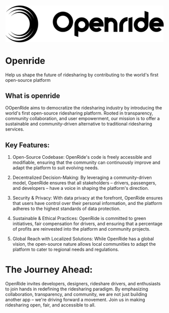 ![Openride logo](/openride-logo-black.png)
# Openride
Help us shape the future of ridesharing by contributing to the world's first open-source platform

## What is openride

OOpenRide aims to democratize the ridesharing industry by introducing the world's first open-source ridesharing platform. Rooted in transparency, community collaboration, and user empowerment, our mission is to offer a sustainable and community-driven alternative to traditional ridesharing services.

## Key Features:

1. Open-Source Codebase: OpenRide's code is freely accessible and modifiable, ensuring that the community can continuously improve and adapt the platform to suit evolving needs.

2. Decentralized Decision-Making: By leveraging a community-driven model, OpenRide ensures that all stakeholders – drivers, passengers, and developers – have a voice in shaping the platform's direction.

3. Security & Privacy: With data privacy at the forefront, OpenRide ensures that users have control over their personal information, and the platform adheres to the highest standards of data protection.

4. Sustainable & Ethical Practices: OpenRide is committed to green initiatives, fair compensation for drivers, and ensuring that a percentage of profits are reinvested into the platform and community projects.

5. Global Reach with Localized Solutions: While OpenRide has a global vision, the open-source nature allows local communities to adapt the platform to cater to regional needs and regulations.

# The Journey Ahead:

OpenRide invites developers, designers, rideshare drivers, and enthusiasts to join hands in redefining the ridesharing paradigm. By emphasizing collaboration, transparency, and community, we are not just building another app – we're driving forward a movement. Join us in making ridesharing open, fair, and accessible to all.
